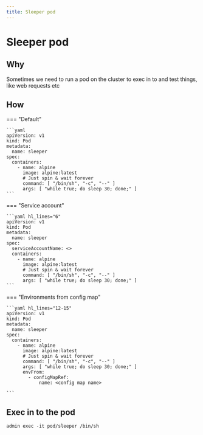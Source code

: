 ```yaml
---
title: Sleeper pod
---
```


# Sleeper pod

## Why

Sometimes we need to run a pod on the cluster to exec in to and test things, like web requests etc

## How

=== "Default"

    ```yaml
    apiVersion: v1
    kind: Pod
    metadata:
      name: sleeper
    spec:
      containers:
        - name: alpine
          image: alpine:latest
          # Just spin & wait forever
          command: [ "/bin/sh", "-c", "--" ]
          args: [ "while true; do sleep 30; done;" ]
    ```

=== "Service account"

    ```yaml hl_lines="6"
    apiVersion: v1
    kind: Pod
    metadata:
      name: sleeper
    spec:
      serviceAccountName: <>
      containers:
        - name: alpine
          image: alpine:latest
          # Just spin & wait forever
          command: [ "/bin/sh", "-c", "--" ]
          args: [ "while true; do sleep 30; done;" ]
    ```

=== "Environments from config map"

    ```yaml hl_lines="12-15"
    apiVersion: v1
    kind: Pod
    metadata:
      name: sleeper
    spec:
      containers:
        - name: alpine
          image: alpine:latest
          # Just spin & wait forever
          command: [ "/bin/sh", "-c", "--" ]
          args: [ "while true; do sleep 30; done;" ]
          envFrom:
            - configMapRef:
                name: <config map name>

    ```

## Exec in to the pod

```shell
admin exec -it pod/sleeper /bin/sh
```


<!-- @todo:

Create a file that houses this, and you can curl it and use envsubst

-->
